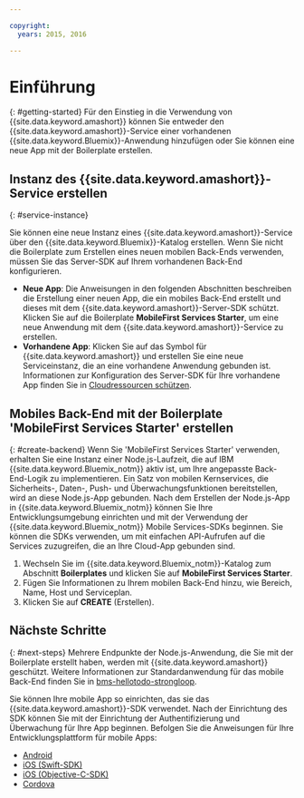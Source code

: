 ```yaml
---

copyright:
  years: 2015, 2016

---
```


# Einführung
{: #getting-started}
Für den Einstieg in die Verwendung von {{site.data.keyword.amashort}} können Sie entweder den {{site.data.keyword.amashort}}-Service einer vorhandenen {{site.data.keyword.Bluemix}}-Anwendung hinzufügen oder Sie können eine neue App mit der Boilerplate erstellen.  

## Instanz des {{site.data.keyword.amashort}}-Service erstellen
{: #service-instance}

Sie können eine neue Instanz eines {{site.data.keyword.amashort}}-Service über den {{site.data.keyword.Bluemix}}-Katalog erstellen.  Wenn Sie nicht die Boilerplate zum Erstellen eines neuen mobilen Back-Ends verwenden, müssen Sie das Server-SDK auf Ihrem vorhandenen Back-End konfigurieren.


  * **Neue App**: Die Anweisungen in den folgenden Abschnitten beschreiben die Erstellung einer neuen App, die ein mobiles Back-End erstellt und dieses mit dem {{site.data.keyword.amashort}}-Server-SDK schützt. Klicken Sie auf die Boilerplate **MobileFirst Services Starter**, um eine neue Anwendung mit dem {{site.data.keyword.amashort}}-Service zu erstellen.
  * **Vorhandene App**: Klicken Sie auf das Symbol für {{site.data.keyword.amashort}} und erstellen Sie eine neue Serviceinstanz, die an eine vorhandene Anwendung gebunden ist. Informationen zur Konfiguration des Server-SDK für Ihre vorhandene App finden Sie in [Cloudressourcen schützen](protecting-resources.html).


## Mobiles Back-End mit der Boilerplate 'MobileFirst Services Starter' erstellen
{: #create-backend}
Wenn Sie 'MobileFirst Services Starter' verwenden, erhalten Sie eine Instanz einer Node.js-Laufzeit, die auf IBM {{site.data.keyword.Bluemix_notm}} aktiv ist, um Ihre angepasste Back-End-Logik zu implementieren. Ein Satz von mobilen Kernservices, die Sicherheits-, Daten-, Push- und Überwachungsfunktionen bereitstellen, wird an diese Node.js-App gebunden. Nach dem Erstellen der Node.js-App in {{site.data.keyword.Bluemix_notm}} können Sie Ihre Entwicklungsumgebung einrichten und mit der Verwendung der {{site.data.keyword.Bluemix_notm}} Mobile Services-SDKs beginnen. Sie können die SDKs verwenden, um mit einfachen API-Aufrufen auf die Services zuzugreifen, die an Ihre Cloud-App gebunden sind.

1. Wechseln Sie im {{site.data.keyword.Bluemix_notm}}-Katalog zum Abschnitt **Boilerplates** und klicken Sie auf **MobileFirst Services Starter**.
1. Fügen Sie Informationen zu Ihrem mobilen Back-End hinzu, wie Bereich, Name, Host und Serviceplan.
1. Klicken Sie auf **CREATE** (Erstellen).



## Nächste Schritte
{: #next-steps}
Mehrere Endpunkte der Node.js-Anwendung, die Sie mit der Boilerplate erstellt haben, werden mit {{site.data.keyword.amashort}} geschützt. Weitere Informationen zur Standardanwendung für das mobile Back-End finden Sie in [bms-hellotodo-strongloop](https://github.com/ibm-bluemix-mobile-services/bms-hellotodo-strongloop).

Sie können Ihre mobile App so einrichten, das sie das {{site.data.keyword.amashort}}-SDK verwendet.  Nach der Einrichtung des SDK können Sie mit der Einrichtung der Authentifizierung und Überwachung für Ihre App beginnen.  Befolgen Sie die Anweisungen für Ihre Entwicklungsplattform für mobile Apps:

* [Android](getting-started-android.html)
* [iOS (Swift-SDK)](getting-started-ios.html)
* [iOS (Objective-C-SDK)](getting-started-ios.html)
* [Cordova](getting-started-cordova.html)
